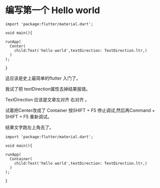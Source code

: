 # 编写第一个 Hello world

```
import 'package:flutter/material.dart';

void main(){

runApp(
  Center( 
    child:Text('hello world',textDirection: TextDirection.ltr,)
  )
);

}
```

这应该是史上最简单的flutter 入门了。

我试了把 textDirection属性去掉结果报错。

TextDirection 应该是文章左对齐 右对齐 。



试着把Center改成了 Container 按SHIFT + F5 停止调试,然后再Command + SHIFT + F5 重新调试。

结果文字跑左上角去了。

```
import 'package:flutter/material.dart';

void main(){

runApp(
  Container( 
    child:Text('hello world',textDirection: TextDirection.ltr,)
  )
);

}
```



